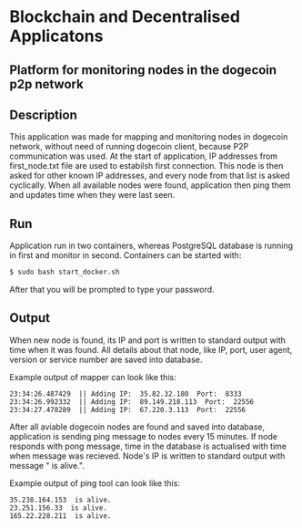 # Blockchain and Decentralised Applicatons
## Platform for monitoring nodes in the dogecoin p2p network

## Description

This application was made for mapping and monitoring nodes in dogecoin network, without need of running dogecoin client, because P2P communication was used. At the start of application, IP addresses from first_node.txt file are used to estabilsh first connection. This node is then asked for other known IP addresses, and every node from that list is asked cyclically. When all available nodes were found, application then ping them and updates time when they were last seen.

## Run
Application run in two containers, whereas PostgreSQL database is running in first and monitor in second.
Containers can be started with:
```bash
$ sudo bash start_docker.sh
```
After that you will be prompted to type your password.

## Output
When new node is found, its IP and port is written to standard output with time when it was found. All details about that node, like IP, port, user agent, version or service number are saved into database. 

Example output of mapper can look like this:
```
23:34:26.487429  || Adding IP:  35.82.32.180  Port:  8333
23:34:26.992332  || Adding IP:  89.149.218.113  Port:  22556
23:34:27.478289  || Adding IP:  67.220.3.113  Port:  22556
```
After all aviable dogecoin nodes are found and saved into database, application is sending ping message to nodes every 15 minutes. If node responds with pong message, time in the database is actualised with time when message was recieved. Node's IP is written to standard output with message "<IP> is alive.".

Example output of ping tool can look like this:
```
35.238.164.153  is alive.
23.251.156.33  is alive.
165.22.228.211  is alive.
```